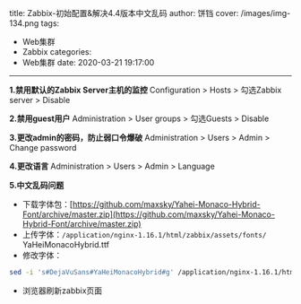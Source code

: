 title: Zabbix-初始配置&解决4.4版本中文乱码
author: 饼铛
cover: /images/img-134.png
tags:
  - Web集群
  - Zabbix
categories:
  - Web集群
date: 2020-03-21 19:17:00
---
**1.禁用默认的Zabbix Server主机的监控**
Configuration > Hosts > 勾选Zabbix server > Disable

**2.禁用guest用户**
Administration > User groups > 勾选Guests > Disable

**3.更改admin的密码，防止弱口令爆破**
Administration > Users > Admin > Change password

**4.更改语言**
Administration > Users > Admin > Language

**5.中文乱码问题**
- 下载字体包：[https://github.com/maxsky/Yahei-Monaco-Hybrid-Font/archive/master.zip](https://github.com/maxsky/Yahei-Monaco-Hybrid-Font/archive/master.zip)
- 上传字体：`/application/nginx-1.16.1/html/zabbix/assets/fonts/`
YaHeiMonacoHybrid.ttf
- 修改字体：

```bash
sed -i 's#DejaVuSans#YaHeiMonacoHybrid#g' /application/nginx-1.16.1/html/zabbix/include/defines.inc.php
```
- 浏览器刷新zabbix页面
